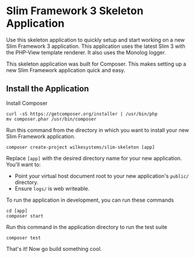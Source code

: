 # Slim Framework 3 Skeleton Application

Use this skeleton application to quickly setup and start working on a new Slim Framework 3 application. This application uses the latest Slim 3 with the PHP-View template renderer. It also uses the Monolog logger.

This skeleton application was built for Composer. This makes setting up a new Slim Framework application quick and easy.

## Install the Application

Install Composer

    curl -sS https://getcomposer.org/installer | /usr/bin/php
    mv composer.phar /usr/bin/composer

Run this command from the directory in which you want to install your new Slim Framework application.

    composer create-project wilkesystems/slim-skeleton [app]

Replace `[app]` with the desired directory name for your new application. You'll want to:

* Point your virtual host document root to your new application's `public/` directory.
* Ensure `logs/` is web writeable.

To run the application in development, you can run these commands 

    cd [app]
    composer start

Run this command in the application directory to run the test suite

    composer test

That's it! Now go build something cool.

